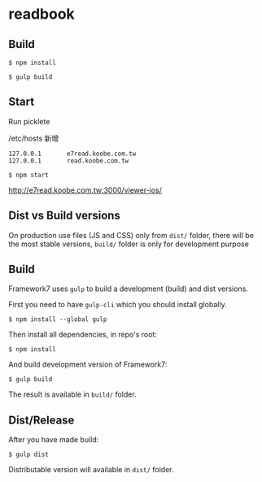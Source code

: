 readbook
==========

## Build

```
$ npm install

$ gulp build

```

## Start
Run picklete

/etc/hosts 新增
```
127.0.0.1       e7read.koobe.com.tw
127.0.0.1       read.koobe.com.tw
```
```
$ npm start
```

http://e7read.koobe.com.tw:3000/viewer-ios/



## Dist vs Build versions

On production use files (JS and CSS) only from `dist/` folder, there will be the most stable versions, `build/` folder is only for development purpose

## Build

Framework7 uses `gulp` to build a development (build) and dist versions.

First you need to have `gulp-cli` which you should install globally.

```
$ npm install --global gulp
```

Then install all dependencies, in repo's root:

```
$ npm install
```

And build development version of Framework7:
```
$ gulp build
```

The result is available in `build/` folder.

## Dist/Release

After you have made build:

```
$ gulp dist
```

Distributable version will available in `dist/` folder.
